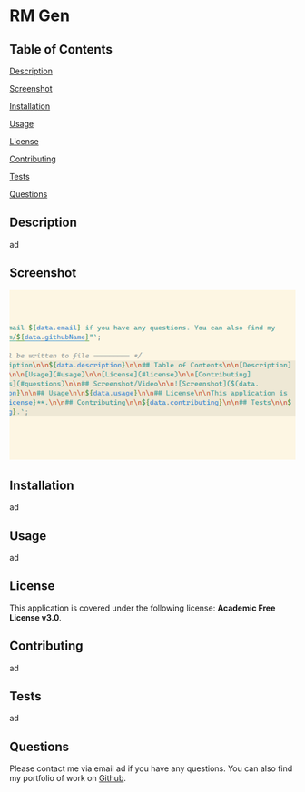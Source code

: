 

# RM Gen

## Table of Contents

[Description](#description)

[Screenshot](#screenshot)

[Installation](#installation)

[Usage](#usage)

[License](#license)

[Contributing](#contributing)

[Tests](#tests)

[Questions](#questions)

## Description

ad

## Screenshot

![Screenshot](./assets/images/temp.png)

## Installation

ad

## Usage

ad

## License

This application is covered under the following license: **Academic Free License v3.0**.

## Contributing

ad

## Tests

ad

## Questions

Please contact me via email ad if you have any questions. You can also find my portfolio of work on [Github](https://github.com/ad).